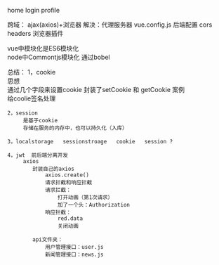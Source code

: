 home   login  profile

跨域：
    ajax(axios)+浏览器
    解决：代理服务器   vue.config.js
          后端配置 cors   headers 
          浏览器插件  

vue中模块化是ES6模块化   
node中Commontjs模块化   通过bobel

总结：
    1，cookie   
         思想   
         通过几个字段来设置cookie 
         封装了setCookie  和  getCookie 
         案例  
         给coolie签名处理  

    2，session
         是基于cookie
         存储在服务的内存中，也可以持久化（入库）

    3，localstorage   sessionstroage   cookie   session ?

    4，jwt  前后端分离开发 
         axios
            封装自己的axios 
                axios.create()  
                请求拦截和响应拦截
                请求拦截：
                    打开动画（第1次请求）
                    加了一个头：Authorization
                响应拦截：  
                    red.data
                    关闭动画 

            api文件夹：
                用户管理接口：user.js  
                新闻管理接口：news.js















